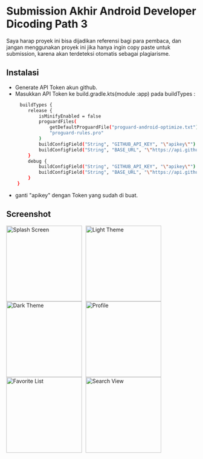 # Submission Akhir Android Developer Dicoding Path 3

Saya harap proyek ini bisa dijadikan referensi bagi para pembaca, dan jangan menggunakan proyek ini jika hanya ingin copy paste untuk submission, karena akan terdeteksi otomatis sebagai plagiarisme.

## Instalasi

- Generate API Token akun github.
- Masukkan API Token ke build.gradle.kts(module :app) pada buildTypes :
```bash
     buildTypes {
        release {
            isMinifyEnabled = false
            proguardFiles(
                getDefaultProguardFile("proguard-android-optimize.txt"),
                "proguard-rules.pro"
            )
            buildConfigField("String", "GITHUB_API_KEY", "\"apikey\"")
            buildConfigField("String", "BASE_URL", "\"https://api.github.com/\"")
        }
        debug {
            buildConfigField("String", "GITHUB_API_KEY", "\"apikey\"")
            buildConfigField("String", "BASE_URL", "\"https://api.github.com/\"")
        }
    }
``` 
- ganti "apikey" dengan Token yang sudah di buat.

## Screenshot

<img src="https://raw.githubusercontent.com/xsatrio/submission-android-developer-dicoding-path-3/main/Preview/Screenshot_2024-04-25-14-00-01-356_com.dicoding.githubuser-edit.png"
     alt="Splash Screen"
     style="float: left; margin-right: 10px;"
     width="200" />
<img src="https://raw.githubusercontent.com/xsatrio/submission-android-developer-dicoding-path-3/main/Preview/Screenshot_2024-04-25-13-57-32-253_com.dicoding.githubuser-edit.png"
     alt="Light Theme"
     style="float: left; margin-right: 10px;"
     width="200" />
<img src="https://raw.githubusercontent.com/xsatrio/submission-android-developer-dicoding-path-3/main/Preview/Screenshot_2024-04-25-13-57-37-288_com.dicoding.githubuser-edit.png"
     alt="Dark Theme"
     style="float: left; margin-right: 10px;"
     width="200" />
<img src="https://raw.githubusercontent.com/xsatrio/submission-android-developer-dicoding-path-3/main/Preview/Screenshot_2024-04-25-13-57-48-770_com.dicoding.githubuser-edit.png"
     alt="Profile"
     style="float: left; margin-right: 10px;"
     width="200" />
<img src="https://raw.githubusercontent.com/xsatrio/submission-android-developer-dicoding-path-3/main/Preview/Screenshot_2024-04-25-13-57-42-946_com.dicoding.githubuser-edit.png"
     alt="Favorite List"
     style="float: left; margin-right: 10px;"
     width="200" />
<img src="https://github.com/xsatrio/submission-android-developer-dicoding-path-3/blob/main/Preview/Screenshot_2024-04-25-13-57-57-928_com.dicoding.githubuser-edit.png"
     alt="Search View"
     style="float: left; margin-right: 10px;"
     width="200" />
